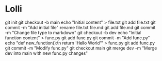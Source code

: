 # Lolli
git init
git checkout -b main
echo "Initial content" > file.txt
git add file.txt
git commit -m "Add initial file"
rename file.txt file.md
git add file.md
git commit -m "Change file type to markdown"
git checkout -b dev
echo "Initial function content" > func.py
git add func.py
git commit -m "Add func.py"
echo "def new_function():\n    return 'Hello World'" > func.py
git add func.py
git commit -m "Modify func.py"
git checkout main
git merge dev -m "Merge dev into main with new func.py changes"
